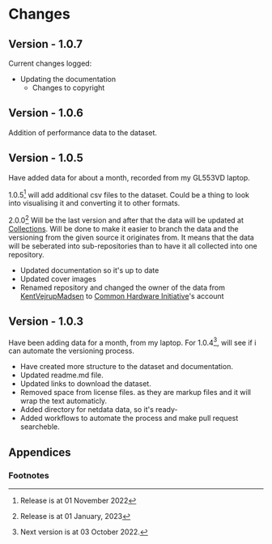 # Changes
## Version - 1.0.7
Current changes logged:
* Updating the documentation
    * Changes to copyright

## Version - 1.0.6
Addition of performance data to the dataset.

## Version - 1.0.5
Have added data for about a month, recorded from my GL553VD laptop. 

1.0.5[^2] will add additional csv files to the dataset. 
Could be a thing to look into visualising it and converting it to other formats. 

2.0.0[^3] Will be the last version and after that the data will be updated at 
[Collections](https://github.com/CHI-Performance/Performance-Collections). 
Will be done to make it easier to branch the data and 
the versioning from the given source it originates from.
It means that the data will be seberated into sub-repositories 
than to have it all collected into one repository.

* Updated documentation so it's up to date
* Updated cover images
* Renamed repository and changed the owner of the data from [KentVejrupMadsen](https://github.com/KentVejrupMadsen) to [Common Hardware Initiative](https://github.com/CHI-Performance)'s account

## Version - 1.0.3
Have been adding data for a month, from my laptop. For 1.0.4[^1], will see if i can automate the versioning process. 
* Have created more structure to the dataset and documentation. 
* Updated readme.md file.
* Updated links to download the dataset.
* Removed space from license files. as they are markup files and it will wrap the text automaticly.
* Added directory for netdata data, so it's ready-
* Added workflows to automate the process and make pull request searcheble.

## Appendices
### Footnotes
[^1]: Next version is at 03 October 2022.
[^2]: Release is at 01 November 2022
[^3]: Release is at 01 January, 2023 